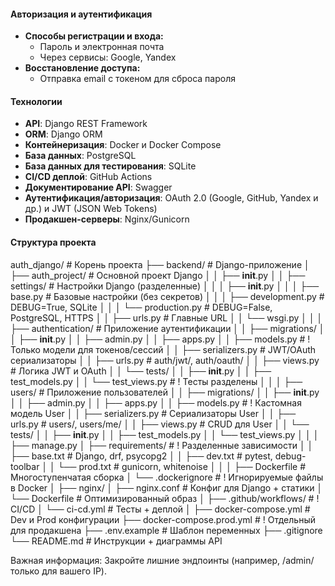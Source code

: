 #### Авторизация и аутентификация
- **Способы регистрации и входа:**
    - Пароль и электронная почта
    - Через сервисы: Google, Yandex
- **Восстановление доступа:**
	- Отправка email с токеном для сброса пароля

#### Технологии
- **API**: Django REST Framework
- **ORM**: Django ORM
- **Контейнеризация**: Docker и Docker Compose
- **База данных**: PostgreSQL
- **База данных для тестирования**: SQLite 
- **CI/CD деплой**: GitHub Actions
- **Документирование API**: Swagger
- **Аутентификация/авторизация**: OAuth 2.0 (Google, GitHub, Yandex и др.) и JWT (JSON Web Tokens)
- **Продакшен-серверы**: Nginx/Gunicorn

#### Структура проекта
auth_django/                          # Корень проекта
├── backend/                          # Django-приложение
│   ├── auth_project/                 # Основной проект Django
│   │   ├── __init__.py
│   │   ├── settings/                 # Настройки Django (разделенные)
│   │   │   ├── __init__.py
│   │   │   ├── base.py               # Базовые настройки (без секретов)
│   │   │   ├── development.py        # DEBUG=True, SQLite
│   │   │   └── production.py         # DEBUG=False, PostgreSQL, HTTPS
│   │   ├── urls.py                   # Главные URL
│   │   └── wsgi.py
│   │
│   ├── authentication/               # Приложение аутентификации
│   │   ├── migrations/
│   │   ├── __init__.py
│   │   ├── admin.py
│   │   ├── apps.py
│   │   ├── models.py                 # ! Только модели для токенов/сессий
│   │   ├── serializers.py            # JWT/OAuth сериализаторы
│   │   ├── urls.py                   # auth/jwt/, auth/oauth/
│   │   ├── views.py                  # Логика JWT и OAuth
│   │   └── tests/
│   │       ├── __init__.py
│   │       ├── test_models.py
│   │       └── test_views.py         # ! Тесты разделены
│   │
│   ├── users/                        # Приложение пользователей
│   │   ├── migrations/
│   │   ├── __init__.py
│   │   ├── admin.py
│   │   ├── apps.py
│   │   ├── models.py                 # ! Кастомная модель User
│   │   ├── serializers.py            # Сериализаторы User
│   │   ├── urls.py                   # users/, users/me/
│   │   ├── views.py                  # CRUD для User
│   │   └── tests/
│   │       ├── __init__.py
│   │       ├── test_models.py
│   │       └── test_views.py
│   │
│   ├── manage.py
│   ├── requirements/                 # ! Разделенные зависимости
│   │   ├── base.txt                  # Django, drf, psycopg2
│   │   ├── dev.txt                   # pytest, debug-toolbar
│   │   └── prod.txt                  # gunicorn, whitenoise
│   │
│   ├── Dockerfile                    # Многоступенчатая сборка
│   └── .dockerignore                 # ! Игнорируемые файлы в Docker
│
├── nginx/
│   ├── nginx.conf                    # Конфиг для Django + статики
│   └── Dockerfile                    # Оптимизированный образ
│
├── .github/workflows/                # ! CI/CD
│   └── ci-cd.yml                     # Тесты + деплой
│
├── docker-compose.yml                # Dev и Prod конфигурации
├── docker-compose.prod.yml           # ! Отдельный для продакшена
├── .env.example                      # Шаблон переменных
├── .gitignore
└── README.md                         # Инструкции + диаграммы API

Важная информация:
Закройте лишние эндпоинты (например, /admin/ только для вашего IP).
